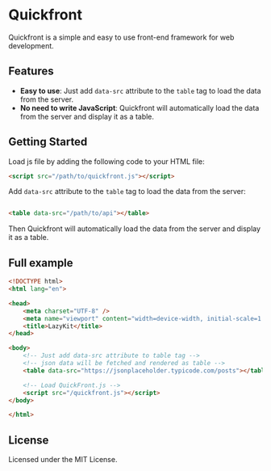 # Quickfront

Quickfront is a simple and easy to use front-end framework for web development.

## Features

- **Easy to use**: Just add `data-src` attribute to the `table` tag to load the data from the server.
- **No need to write JavaScript**: Quickfront will automatically load the data from the server and display it as a table.

## Getting Started

Load js file by adding the following code to your HTML file:

```html
<script src="/path/to/quickfront.js"></script>
```

Add `data-src` attribute to the `table` tag to load the data from the server:

```html

<table data-src="/path/to/api"></table>

```

Then Quickfront will automatically load the data from the server and display it as a table.

## Full example

```html
<!DOCTYPE html>
<html lang="en">

<head>
    <meta charset="UTF-8" />
    <meta name="viewport" content="width=device-width, initial-scale=1.0" />
    <title>LazyKit</title>
</head>

<body>
    <!-- Just add data-src attribute to table tag -->
    <!-- json data will be fetched and rendered as table -->
    <table data-src="https://jsonplaceholder.typicode.com/posts"></table>

    <!-- Load QuickFront.js -->
    <script src="/quickfront.js"></script>
</body>

</html>
```

## License

Licensed under the MIT License.
